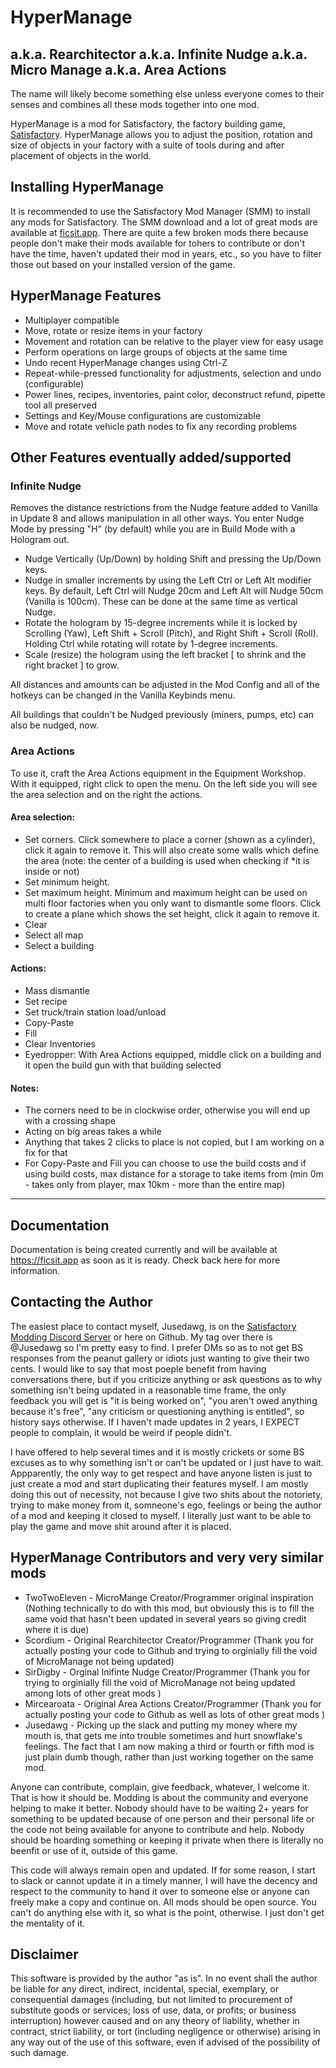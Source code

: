 # HyperManage
## a.k.a. Rearchitector a.k.a. Infinite Nudge a.k.a. Micro Manage a.k.a. Area Actions

The name will likely become something else unless everyone comes to their senses and combines all these mods together into one mod.

HyperManage is a mod for Satisfactory, the factory building game, [Satisfactory](https://satisfactory.gamepedia.com/Satisfactory_Wiki). HyperManage allows you to adjust the position, rotation and size of objects in your factory with a suite of tools during and after placement of objects in the world.

## Installing HyperManage

It is recommended to use the Satisfactory Mod Manager (SMM) to install any mods for Satisfactory.  The SMM download and a lot of great mods are available at [ficsit.app](https://ficsit.app/).  There are quite a few broken mods there because people don't make their mods available for tohers to contribute or don't have the time, haven't updated their mod in years, etc., so you have to filter those out based on your installed version of the game.

## HyperManage Features

* Multiplayer compatible
* Move, rotate or resize items in your factory
* Movement and rotation can be relative to the player view for easy usage
* Perform operations on large groups of objects at the same time
* Undo recent HyperManage changes using Ctrl-Z
* Repeat-while-pressed functionality for adjustments, selection and undo (configurable)
* Power lines, recipes, inventories, paint color, deconstruct refund, pipette tool all preserved
* Settings and Key/Mouse configurations are customizable
* Move and rotate vehicle path nodes to fix any recording problems

## Other Features eventually added/supported

### Infinite Nudge

Removes the distance restrictions from the Nudge feature added to Vanilla in Update 8 and allows manipulation in all other ways. You enter Nudge Mode by pressing "H" (by default) while you are in Build Mode with a Hologram out.

* Nudge Vertically (Up/Down) by holding Shift and pressing the Up/Down keys.
* Nudge in smaller increments by using the Left Ctrl or Left Alt modifier keys. By default, Left Ctrl will Nudge 20cm and Left Alt will Nudge 50cm (Vanilla is 100cm). These can be done at the same time as vertical Nudge.
* Rotate the hologram by 15-degree increments while it is locked by Scrolling (Yaw), Left Shift + Scroll (Pitch), and Right Shift + Scroll (Roll). Holding Ctrl while rotating will rotate by 1-degree increments.
* Scale (resize) the hologram using the left bracket [ to shrink and the right bracket ] to grow.

All distances and amounts can be adjusted in the Mod Config and all of the hotkeys can be changed in the Vanilla Keybinds menu.

All buildings that couldn't be Nudged previously (miners, pumps, etc) can also be nudged, now.

### Area Actions

To use it, craft the Area Actions equipment in the Equipment Workshop. With it equipped, right click to open the menu. On the left side you will see the area selection and on the right the actions.

#### Area selection:
* Set corners. Click somewhere to place a corner (shown as a cylinder), click it again to remove it. This will also create some walls which define the area (note: the center of a building is used when checking if *it is inside or not)
* Set minimum height.
* Set maximum height. Minimum and maximum height can be used on multi floor factories when you only want to dismantle some floors. Click to create a plane which shows the set height, click it again to remove it.
* Clear
* Select all map
* Select a building
#### Actions:
* Mass dismantle
* Set recipe
* Set truck/train station load/unload
* Copy-Paste
* Fill
* Clear Inventories
* Eyedropper: With Area Actions equipped, middle click on a building and it open the build gun with that building selected
#### Notes:
* The corners need to be in clockwise order, otherwise you will end up with a crossing shape
* Acting on big areas takes a while
* Anything that takes 2 clicks to place is not copied, but I am working on a fix for that
* For Copy-Paste and Fill you can choose to use the build costs and if using build costs, max distance for a storage to take items from (min 0m - takes only from player, max 10km - more than the entire map)

---
## Documentation

Documentation is being created currently and will be available at https://ficsit.app as soon as it is ready.  Check back here for more information.

## Contacting the Author

The easiest place to contact myself, Jusedawg, is on the [Satisfactory Modding Discord Server](https://discord.gg/TShj39G) or here on Github.  My tag over there is @Jusedawg so I'm pretty easy to find.  I prefer DMs so as to not get BS responses from the peanut gallery or idiots just wanting to give their two cents.
I would like to say that most poeple benefit from having conversations there, but if you criticize anything or ask questions as to why something isn't being updated in a reasonable time frame, the only feedback you will get is "it is being worked on", "you aren't owed anything because it's free", "any criticism or questioning anything is entitled", so history says otherwise.  If I haven't made updates in 2 years, I EXPECT people to complain, it would be weird if people didn't.

I have offered to help several times and it is mostly crickets or some BS excuses as to why something isn't or can't be updated or I just have to wait.  Appparently, the only way to get respect and have anyone listen is just to just create a mod and start duplicating their features myself.  I am mostly doing this out of necessity, not because I give two shits about the notoriety, trying to make money from it, somneone's ego, feelings or being the author of a mod and keeping it closed to myself. I literally just want to be able to play the game and move shit around after it is placed.

## HyperManage Contributors and very very similar mods

- TwoTwoEleven - MicroMange Creator/Programmer original inspiration (Nothing technically to do with this mod, but obviously this is to fill the same void that hasn't been updated in several years so giving credit where it is due)
- Scordium - Original Rearchitector Creator/Programmer (Thank you for actually posting your code to Github and trying to orginially fill the void of MicroManage not being updated)
- SirDigby - Orginal Inifinte Nudge Creator/Programmer (Thank you for trying to orginially fill the void of MicroManage not being updated among lots of other great mods )
- Mircearoata - Original Area Actions Creator/Programmer (Thank you for actually posting your code to Github as well as lots of other great mods )
- Jusedawg - Picking up the slack and putting my money where my mouth is, that gets me into trouble sometimes and hurt snowflake's feelings.  The fact that I am now making a third or fourth or fifth mod is just plain dumb though, rather than just working together on the same mod.

Anyone can contribute, complain, give feedback, whatever, I welcome it.  That is how it should be.  Modding is about the community and everyone helping to make it better.  Nobody should have to be waiting 2+ years for something to be updated because of one person and their personal life or the code not being available for anyone to contribute and help.  Nobody should be hoarding something or keeping it private when there is literally no beenfit or use of it, outside of this game.

This code will always remain open and updated.  If for some reason, I start to slack or cannot update it in a timely manner, I will have the decency and respect to the community to hand it over to someone else or anyone can freely make a copy and continue on.  All mods should be open source.  You can't do anything else with it, so what is the point, otherwise.  I just don't get the mentality  of it.

## Disclaimer

This software is provided by the author "as is". In no event shall the author be liable for any direct, indirect, incidental, special, exemplary, or consequential damages (including, but not limited to procurement of substitute goods or services; loss of use, data, or profits; or business interruption) however caused and on any 
theory of liability, whether in contract, strict liability, or tort (including negligence or otherwise) arising in any way out of the use of this software, even if advised of the possibility of such damage.
